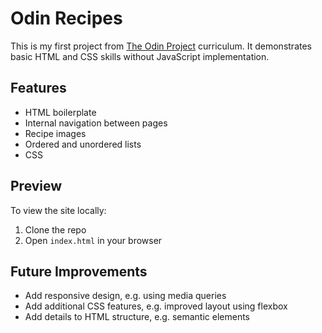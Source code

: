 # Odin Recipes

This is my first project from [The Odin Project](https://www.theodinproject.com/) curriculum. It demonstrates basic HTML and CSS skills without JavaScript implementation.

## Features
- HTML boilerplate
- Internal navigation between pages
- Recipe images
- Ordered and unordered lists
- CSS

## Preview
To view the site locally:
1. Clone the repo
2. Open `index.html` in your browser

## Future Improvements
- Add responsive design, e.g. using media queries
- Add additional CSS features, e.g. improved layout using flexbox
- Add details to HTML structure, e.g. semantic elements